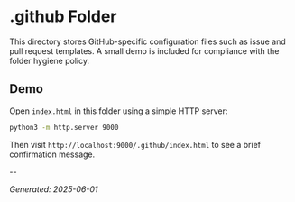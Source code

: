 # .github Folder

This directory stores GitHub-specific configuration files
such as issue and pull request templates. A small demo is
included for compliance with the folder hygiene policy.

## Demo

Open `index.html` in this folder using a simple HTTP server:

```bash
python3 -m http.server 9000
```

Then visit `http://localhost:9000/.github/index.html` to see
a brief confirmation message.

--

*Generated: 2025-06-01*
